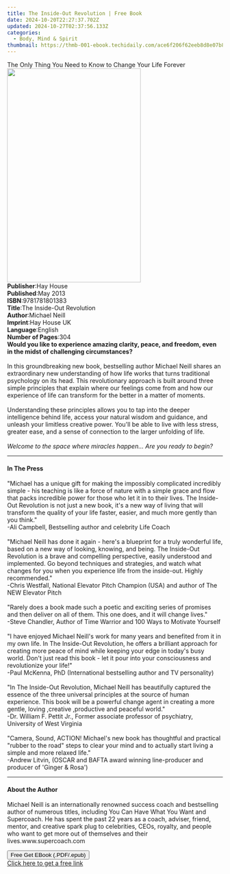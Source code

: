 ```yaml
---
title: The Inside-Out Revolution | Free Book
date: 2024-10-20T22:27:37.702Z
updated: 2024-10-27T02:37:56.133Z
categories:
  - Body, Mind & Spirit
thumbnail: https://thmb-001-ebook.techidaily.com/ace6f206f62eeb8d8e07b8b935c5d24f2201394fdf76579a285b92d9f6edef62.jpg
---
```

<main id="book-container">
  <div class="flex flex-col">
    <div class="book-brief flex-1 py-6 px-4 sm:p-6 md:py-10 md:px-8">
      <!-- brief-->
      <div class="book-brief-main">
        The Only Thing You Need to Know to Change Your Life Forever
      </div>
    </div>
    <div
      class="book-meta-info flex-1 grid gap-4 col-start-1 col-end-3 row-start-1 sm:mb-6 sm:grid-cols-4 lg:gap-6 lg:col-start-2 lg:row-end-6 lg:row-span-6 lg:mb-0"
    >
      <div
        class="book-meta-info-left place-content-center mt-4 p-4 text-sm leading-6 col-start-2 col-span-2 dark:text-slate-400"
      >
        <img
          class="w-full h-500 object-cover rounded-lg sm:h-255 sm:col-span-2 lg:col-span-full"
          src="https://img-001-ebook.techidaily.com/8d6f3578fbe40aa7b8cd940e359e88727f4bb1ef1564ad64e6294d5c8677ee09.jpg"
          alt=""
          width="312"
          height="500"
        />
      </div>
      <div
        class="book-meta-info-right mt-2 col-start-1 row-start-2 col-span-3 self-center"
      >
        <!-- meta data  -->
        <div class="flex flex-col px-4 md:px-8">
          <div class="flex-1">
            <strong>Publisher</strong>:<span class="px-2">Hay House</span>
          </div>
          <div class="flex-1">
            <strong>Published</strong>:<span class="px-2">May 2013</span>
          </div>
          <div class="flex-1">
            <strong>ISBN</strong>:<span class="px-2">9781781801383</span>
          </div>
          <div class="flex-1">
            <strong>Title</strong>:<span class="px-2"
              >The Inside-Out Revolution</span
            >
          </div>
          <div class="flex-1">
            <strong>Author</strong>:<span class="px-2">Michael Neill</span>
          </div>
          <div class="flex-1">
            <strong>Imprint</strong>:<span class="px-2">Hay House UK</span>
          </div>
          <div class="flex-1">
            <strong>Language</strong>:<span class="px-2">English</span>
          </div>
          <div class="flex-1">
            <strong>Number of Pages</strong>:<span class="px-2">304</span>
          </div>
        </div>
      </div>
    </div>
    <div class="book-description flex-1 py-6 px-4 sm:p-6 md:py-10 md:px-8">
      <div class="book-description-main">
        <div accordion-content="" id="description">
          <b
            >Would you like to experience amazing clarity, peace, and freedom,
            even in the midst of challenging circumstances? </b
          ><br /><br />In this groundbreaking new book, bestselling author
          Michael Neill shares an extraordinary new understanding of how life
          works that turns traditional psychology on its head. This
          revolutionary approach is built around three simple principles that
          explain where our feelings come from and how our experience of life
          can transform for the better in a matter of moments. <br /><br />
          Understanding these principles allows you to tap into the deeper
          intelligence behind life, access your natural wisdom and guidance, and
          unleash your limitless creative power. You'll be able to live with
          less stress, greater ease, and a sense of connection to the larger
          unfolding of life. <br /><br /><i
            >Welcome to the space where miracles happen… Are you ready to
            begin?</i
          >
        </div>
      </div>
    </div>
    <div class="book-excerpts flex-1 py-6 px-4 sm:p-6 md:py-10 md:px-8">
      <!-- excerpts-->
      <div class="book-excerpts-main">
        <hr />
        <h4 class="placeholder placeholder-heading">
          <span>In The Press</span>
        </h4>
        <p>
          "Michael has a unique gift for making the impossibly complicated
          incredibly simple - his teaching is like a force of nature with a
          simple grace and flow that packs incredible power for those who let it
          in to their lives. The Inside-Out Revolution is not just a new book,
          it's a new way of living that will transform the quality of your life
          faster, easier, and much more gently than you think."<br />-Ali
          Campbell, Bestselling author and celebrity Life Coach<br /><br />"Michael
          Neill has done it again - here's a blueprint for a truly wonderful
          life, based on a new way of looking, knowing, and being. The
          Inside-Out Revolution is a brave and compelling perspective, easily
          understood and implemented. Go beyond techniques and strategies, and
          watch what changes for you when you experience life from the
          inside-out. Highly recommended."<br />-Chris Westfall, National
          Elevator Pitch Champion (USA) and author of The NEW Elevator Pitch<br /><br />"Rarely
          does a book made such a poetic and exciting series of promises and
          then deliver on all of them. This one does, and it will change
          lives."<br />-Steve Chandler, Author of Time Warrior and 100 Ways to
          Motivate Yourself<br /><br />"I have enjoyed Michael Neill's work for
          many years and benefited from it in my own life. In The Inside-Out
          Revolution, he offers a brilliant approach for creating more peace of
          mind while keeping your edge in today's busy world. Don't just read
          this book - let it pour into your consciousness and revolutionize your
          life!"<br />-Paul McKenna, PhD (International bestselling author and
          TV personality)<br /><br />"In The Inside-Out Revolution, Michael
          Neill has beautifully captured the essence of the three universal
          principles at the source of human experience. This book will be a
          powerful change agent in creating a more gentle, loving ,creative
          ,productive and peaceful world."<br />-Dr. William F. Pettit Jr.,
          Former associate professor of psychiatry, University of West
          Virginia<br /><br />"Camera, Sound, ACTION! Michael's new book has
          thoughtful and practical "rubber to the road" steps to clear your mind
          and to actually start living a simple and more relaxed life."<br />-Andrew
          Litvin, (OSCAR and BAFTA award winning line-producer and producer of
          'Ginger &amp; Rosa')
        </p>
      </div>
    </div>
    <div class="book-about-author flex-1 py-6 px-4 sm:p-6 md:py-10 md:px-8">
      <!-- about author-->
      <div class="book-main-author-main">
        <hr />
        <h4 class="placeholder placeholder-heading">
          <span>About the Author</span>
        </h4>
        <p>
          Michael Neill is an internationally renowned success coach and
          bestselling author of numerous titles, including You Can Have What You
          Want and Supercoach. He has spent the past 22 years as a coach,
          adviser, friend, mentor, and creative spark plug to celebrities, CEOs,
          royalty, and people who want to get more out of themselves and their
          lives.www.supercoach.com
        </p>
      </div>
    </div>
    <div class="book-free-get flex-1 py-6 px-4 sm:p-6 md:py-10 md:px-8">
      <button
        id="btn-free-get"
        class="bg-blue-500 hover:bg-blue-700 text-white font-bold py-2 px-4 rounded"
      >
        Free Get EBook (.PDF/.epub)
      </button>
      <div id="countdown-display" class="px-2 text-lg mt-2"></div>
      <a
        id="free-link"
        class="hidden bg-blue-500 hover:bg-blue-700 text-white font-bold py-2 px-4 rounded"
        href="https://www.ebooks.com/en-us/book/96317657/the-inside-out-revolution/michael-neill/"
        target="_blank"
        >Click here to get a free link</a
      >
    </div>
    <script>
      let countdownTime = 0;
      let countdownInterval = null;
      document
        .getElementById('btn-free-get')
        .addEventListener('click', startCountdown);
      function startCountdown() {
        countdownTime = new Date().getTime() + 60000 * 3;
        countdownInterval = setInterval(updateCountdown, 1000);
        document.getElementById('btn-free-get').disabled = true;
        document
          .getElementById('btn-free-get')
          .classList.add('bg-gray-500', 'cursor-not-allowed');
      }
      function updateCountdown() {
        let currentTime = new Date().getTime();
        let timeLeft = countdownTime - currentTime;
        let secondsLeft = Math.floor(timeLeft / 1000);
        document.getElementById('countdown-display').innerHTML =
          `Remaining time: ${secondsLeft} seconds.`;
        if (secondsLeft <= 0) {
          clearInterval(countdownInterval);
          document.getElementById('btn-free-get').classList.add('hidden');
          document.getElementById('free-link').classList.remove('hidden');
          document.getElementById('countdown-display').innerHTML = '';
        }
      }
    </script>
  </div>
</main>

<ins class="adsbygoogle"
      style="display:block"
      data-ad-client="ca-pub-7571918770474297"
      data-ad-slot="8358498916"
      data-ad-format="auto"
      data-full-width-responsive="true"></ins>
    
